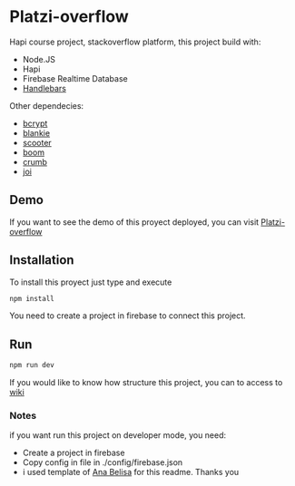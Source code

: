 # Platzi-overflow

Hapi course project, stackoverflow platform, this project build with:

- Node.JS 
- Hapi
- Firebase Realtime Database
- [Handlebars](https://www.npmjs.com/package/handlebars)

Other dependecies:

- [bcrypt](https://www.npmjs.com/package/bcrypt)
- [blankie](https://www.npmjs.com/package/blankie)
- [scooter](https://www.npmjs.com/package/@hapi/scooter)
- [boom](https://www.npmjs.com/package/@hapi/boom)
- [crumb](https://www.npmjs.com/package/@hapi/crumb)
- [joi](https://www.npmjs.com/package/@hapi/joi)

## Demo
If you want to see the demo of this proyect deployed, you can visit [Platzi-overflow](https://platzi-overflow.now.sh/)

## Installation
To install this proyect just type and execute

```bash
npm install
```

You need to create a project in firebase to connect this project.

## Run

```bash
npm run dev
```

If you would like to know how structure this project, you can to access to [wiki](https://github.com/maet12/Platzi-overflow/wiki/Project-structure)

### Notes
if you want run this project on developer mode, you need:

- Create a project in firebase
- Copy config in file in ./config/firebase.json
- i used template of [Ana Belisa](https://github.com/anabelisam/readme.md/blob/master/README.md)  for this readme. Thanks you